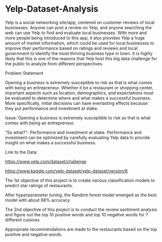 # Yelp-Dataset-Analysis

Yelp is a social networking site/app, centered on customer reviews of local businesses. Anyone can post a review on Yelp, and anyone searching the web can use Yelp to find and evaluate local businesses. With more and more people being introduced to this app, it also provides Yelp a huge amount of market information, which could be used for local businesses to improve their performance based on ratings and reviews and local government to identify the most thriving business type in town. It is highly likely that this is one of the reasons that Yelp host this big data challenge for the public to analyze from different perspectives.

Problem Statement

Opening a business is extremely susceptible to risk as that is what comes with being an entrepreneur. Whether it be a restaurant or shopping center, important aspects such as location, demographics, and expectations must be evaluated to determine where and what makes a successful business. More specifically, initial decisions can have everlasting effects because they put performance and investment at stake.

Issue: Opening a business is extremely susceptible to risk as that is what comes with being an entrepreneur.

“So what?”- Performance and investment at stake. Performance and investment can be optimized by carefully evaluating Yelp data to provide insight on what makes a successful business.

Link to the Data: 

https://www.yelp.com/dataset/challenge

https://www.kaggle.com/yelp-dataset/yelp-dataset/version/6

The 1st objective of this project is to create various classification models to predict star ratings of restaurants.

After hyperparameter tuning, the Random forest model emerged as the best model with about 68% accuracy.

The 2nd objective of this project is to conduct the review sentiment analysis and figure out the top 10 positive words and top 10 negative words for 7 different cuisines

Appropriate recommendations are made to the restaurants based on the top positive and negative words.
